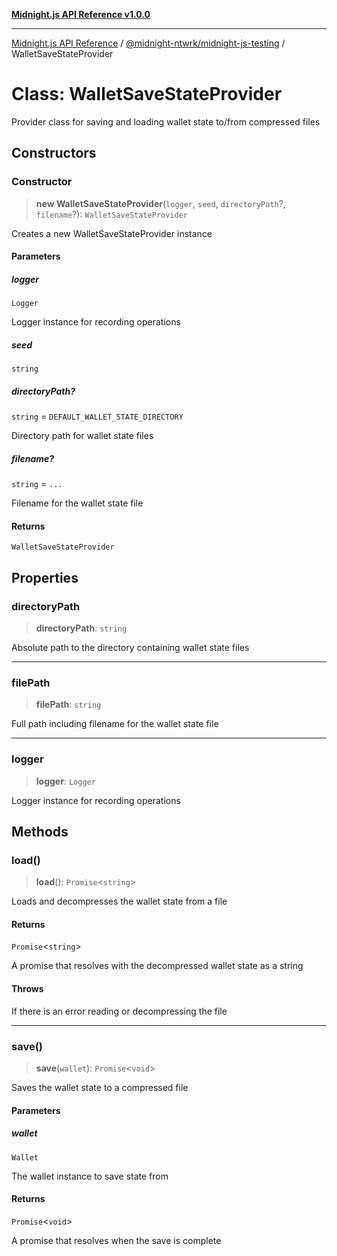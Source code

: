 [**Midnight.js API Reference v1.0.0**](../../../README.md)

***

[Midnight.js API Reference](../../../packages.md) / [@midnight-ntwrk/midnight-js-testing](../README.md) / WalletSaveStateProvider

# Class: WalletSaveStateProvider

Provider class for saving and loading wallet state to/from compressed files

## Constructors

### Constructor

> **new WalletSaveStateProvider**(`logger`, `seed`, `directoryPath`?, `filename`?): `WalletSaveStateProvider`

Creates a new WalletSaveStateProvider instance

#### Parameters

##### logger

`Logger`

Logger instance for recording operations

##### seed

`string`

##### directoryPath?

`string` = `DEFAULT_WALLET_STATE_DIRECTORY`

Directory path for wallet state files

##### filename?

`string` = `...`

Filename for the wallet state file

#### Returns

`WalletSaveStateProvider`

## Properties

### directoryPath

> **directoryPath**: `string`

Absolute path to the directory containing wallet state files

***

### filePath

> **filePath**: `string`

Full path including filename for the wallet state file

***

### logger

> **logger**: `Logger`

Logger instance for recording operations

## Methods

### load()

> **load**(): `Promise`\<`string`\>

Loads and decompresses the wallet state from a file

#### Returns

`Promise`\<`string`\>

A promise that resolves with the decompressed wallet state as a string

#### Throws

If there is an error reading or decompressing the file

***

### save()

> **save**(`wallet`): `Promise`\<`void`\>

Saves the wallet state to a compressed file

#### Parameters

##### wallet

`Wallet`

The wallet instance to save state from

#### Returns

`Promise`\<`void`\>

A promise that resolves when the save is complete
